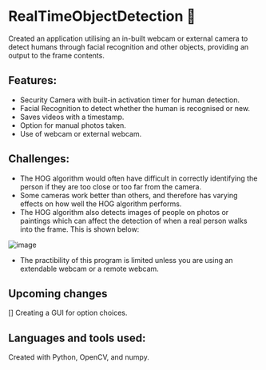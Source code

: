 # RealTimeObjectDetection 🎥

Created an application utilising an in-built webcam or external camera to detect humans through facial recognition and other objects, providing an output to the frame contents.


## Features:
- Security Camera with built-in activation timer for human detection.
- Facial Recognition to detect whether the human is recognised or new.
- Saves videos with a timestamp.
- Option for manual photos taken.
- Use of webcam or external webcam.

## Challenges:
- The HOG algorithm would often have difficult in correctly identifying the person if they are too close or too far from the camera.
- Some cameras work better than others, and therefore has varying effects on how well the HOG algorithm performs.
- The HOG algorithm also detects images of people on photos or paintings which can affect the detection of when a real person walks into the frame. This is shown below:

![image](https://user-images.githubusercontent.com/59411811/144748528-d416a506-8887-423b-bef0-c56804086e99.jpg)
- The practibility of this program is limited unless you are using an extendable webcam or a remote webcam.

## Upcoming changes
[] Creating a GUI for option choices.


## Languages and tools used:
Created with Python, OpenCV, and numpy.
